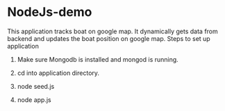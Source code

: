 NodeJs-demo
===========
This application tracks boat on google map. It dynamically gets data from backend and updates the boat position on google map.
Steps to set up application 

  1. Make sure Mongodb is installed and mongod is running.

  2. cd into application directory.

  3. node seed.js

  4. node app.js

